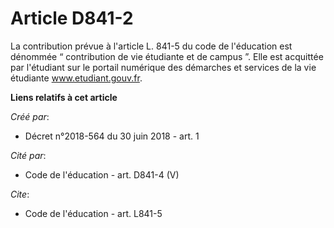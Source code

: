 # Article D841-2

La contribution prévue à l'article L. 841-5 du code de l'éducation est dénommée “ contribution de vie étudiante et de campus
”. Elle est acquittée par l'étudiant sur le portail numérique des démarches et services de la vie étudiante
www.etudiant.gouv.fr.

**Liens relatifs à cet article**

_Créé par_:

  - Décret n°2018-564 du 30 juin 2018 - art. 1

_Cité par_:

  - Code de l'éducation - art. D841-4 (V)

_Cite_:

  - Code de l'éducation - art. L841-5
